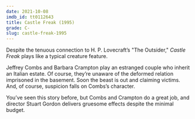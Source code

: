 ```yaml
---
date: 2021-10-08
imdb_id: tt0112643
title: Castle Freak (1995)
grade: C-
slug: castle-freak-1995
---
```


Despite the tenuous connection to H. P. Lovecraft’s "The Outsider," _Castle Freak_ plays like a typical creature feature.

<!-- end -->

Jeffrey Combs and Barbara Crampton play an estranged couple who inherit an Italian estate. Of course, they’re unaware of the deformed relation imprisoned in the basement. Soon the beast is out and claiming victims. And, of course, suspicion falls on Combs’s character.

You’ve seen this story before, but Combs and Crampton do a great job, and director Stuart Gordon delivers gruesome effects despite the minimal budget.